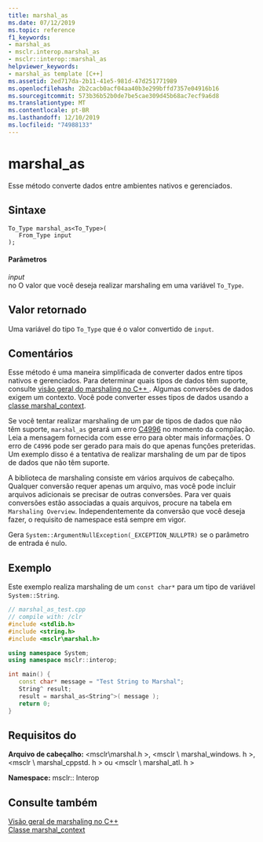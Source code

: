 ```yaml
---
title: marshal_as
ms.date: 07/12/2019
ms.topic: reference
f1_keywords:
- marshal_as
- msclr.interop.marshal_as
- msclr::interop::marshal_as
helpviewer_keywords:
- marshal_as template [C++]
ms.assetid: 2ed717da-2b11-41e5-981d-47d251771989
ms.openlocfilehash: 2b2cacb0acf04aa40b3e299bffd7357e04916b16
ms.sourcegitcommit: 573b36b52b0de7be5cae309d45b68ac7ecf9a6d8
ms.translationtype: MT
ms.contentlocale: pt-BR
ms.lasthandoff: 12/10/2019
ms.locfileid: "74988133"
---
```

# <a name="marshal_as"></a>marshal_as

Esse método converte dados entre ambientes nativos e gerenciados.

## <a name="syntax"></a>Sintaxe

```
To_Type marshal_as<To_Type>(
   From_Type input
);
```

#### <a name="parameters"></a>Parâmetros

*input*<br/>
no O valor que você deseja realizar marshaling em uma variável `To_Type`.

## <a name="return-value"></a>Valor retornado

Uma variável do tipo `To_Type` que é o valor convertido de `input`.

## <a name="remarks"></a>Comentários

Esse método é uma maneira simplificada de converter dados entre tipos nativos e gerenciados. Para determinar quais tipos de dados têm suporte, consulte [visão geral do marshaling no C++ ](../dotnet/overview-of-marshaling-in-cpp.md). Algumas conversões de dados exigem um contexto. Você pode converter esses tipos de dados usando a [classe marshal_context](../dotnet/marshal-context-class.md).

Se você tentar realizar marshaling de um par de tipos de dados que não têm suporte, `marshal_as` gerará um erro [C4996](../error-messages/compiler-warnings/compiler-warning-level-3-c4996.md) no momento da compilação. Leia a mensagem fornecida com esse erro para obter mais informações. O erro de `C4996` pode ser gerado para mais do que apenas funções preteridas. Um exemplo disso é a tentativa de realizar marshaling de um par de tipos de dados que não têm suporte.

A biblioteca de marshaling consiste em vários arquivos de cabeçalho. Qualquer conversão requer apenas um arquivo, mas você pode incluir arquivos adicionais se precisar de outras conversões. Para ver quais conversões estão associadas a quais arquivos, procure na tabela em `Marshaling Overview`. Independentemente da conversão que você deseja fazer, o requisito de namespace está sempre em vigor.

Gera `System::ArgumentNullException(_EXCEPTION_NULLPTR)` se o parâmetro de entrada é nulo.

## <a name="example"></a>Exemplo

Este exemplo realiza marshaling de um `const char*` para um tipo de variável `System::String`.

```cpp
// marshal_as_test.cpp
// compile with: /clr
#include <stdlib.h>
#include <string.h>
#include <msclr\marshal.h>

using namespace System;
using namespace msclr::interop;

int main() {
   const char* message = "Test String to Marshal";
   String^ result;
   result = marshal_as<String^>( message );
   return 0;
}
```

## <a name="requirements"></a>Requisitos do

**Arquivo de cabeçalho:** \<msclr\marshal.h >, \<msclr \ marshal_windows. h >, \<msclr \ marshal_cppstd. h > ou \<msclr \ marshal_atl. h >

**Namespace:** msclr:: Interop

## <a name="see-also"></a>Consulte também

[Visão geral de marshaling no C++](../dotnet/overview-of-marshaling-in-cpp.md)<br/>
[Classe marshal_context](../dotnet/marshal-context-class.md)
